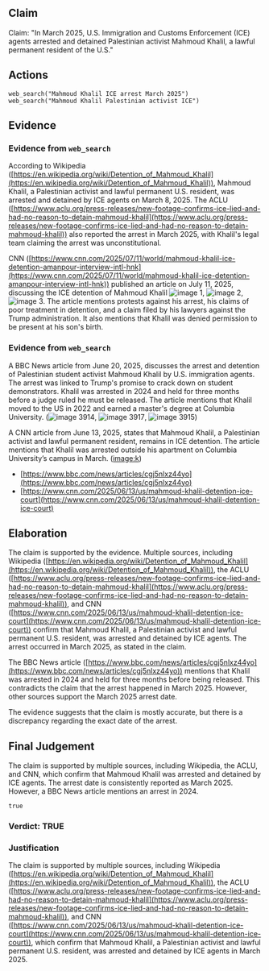 ## Claim
Claim: "In March 2025, U.S. Immigration and Customs Enforcement (ICE) agents arrested and detained Palestinian activist Mahmoud Khalil, a lawful permanent resident of the U.S."

## Actions
```
web_search("Mahmoud Khalil ICE arrest March 2025")
web_search("Mahmoud Khalil Palestinian activist ICE")
```

## Evidence
### Evidence from `web_search`
According to Wikipedia ([https://en.wikipedia.org/wiki/Detention_of_Mahmoud_Khalil](https://en.wikipedia.org/wiki/Detention_of_Mahmoud_Khalil)), Mahmoud Khalil, a Palestinian activist and lawful permanent U.S. resident, was arrested and detained by ICE agents on March 8, 2025. The ACLU ([https://www.aclu.org/press-releases/new-footage-confirms-ice-lied-and-had-no-reason-to-detain-mahmoud-khalil](https://www.aclu.org/press-releases/new-footage-confirms-ice-lied-and-had-no-reason-to-detain-mahmoud-khalil)) also reported the arrest in March 2025, with Khalil's legal team claiming the arrest was unconstitutional.

CNN ([https://www.cnn.com/2025/07/11/world/mahmoud-khalil-ice-detention-amanpour-interview-intl-hnk](https://www.cnn.com/2025/07/11/world/mahmoud-khalil-ice-detention-amanpour-interview-intl-hnk)) published an article on July 11, 2025, discussing the ICE detention of Mahmoud Khalil ![image 1](media/0.jpg), ![image 2](media/1.jpg), ![image 3](media/2.jpg). The article mentions protests against his arrest, his claims of poor treatment in detention, and a claim filed by his lawyers against the Trump administration. It also mentions that Khalil was denied permission to be present at his son's birth.


### Evidence from `web_search`
A BBC News article from June 20, 2025, discusses the arrest and detention of Palestinian student activist Mahmoud Khalil by U.S. immigration agents. The arrest was linked to Trump's promise to crack down on student demonstrators. Khalil was arrested in 2024 and held for three months before a judge ruled he must be released. The article mentions that Khalil moved to the US in 2022 and earned a master's degree at Columbia University. (![image 3914](media/2025-08-23_00-42-1755909720-863542.jpg), ![image 3917](media/2025-08-23_00-42-1755909721-409898.jpg), ![image 3915](media/2025-08-23_00-42-1755909721-001964.jpg))

A CNN article from June 13, 2025, states that Mahmoud Khalil, a Palestinian activist and lawful permanent resident, remains in ICE detention. The article mentions that Khalil was arrested outside his apartment on Columbia University’s campus in March. (<image:k>)

*   [https://www.bbc.com/news/articles/cgj5nlxz44yo](https://www.bbc.com/news/articles/cgj5nlxz44yo)
*   [https://www.cnn.com/2025/06/13/us/mahmoud-khalil-detention-ice-court](https://www.cnn.com/2025/06/13/us/mahmoud-khalil-detention-ice-court)


## Elaboration
The claim is supported by the evidence. Multiple sources, including Wikipedia ([https://en.wikipedia.org/wiki/Detention_of_Mahmoud_Khalil](https://en.wikipedia.org/wiki/Detention_of_Mahmoud_Khalil)), the ACLU ([https://www.aclu.org/press-releases/new-footage-confirms-ice-lied-and-had-no-reason-to-detain-mahmoud-khalil](https://www.aclu.org/press-releases/new-footage-confirms-ice-lied-and-had-no-reason-to-detain-mahmoud-khalil)), and CNN ([https://www.cnn.com/2025/06/13/us/mahmoud-khalil-detention-ice-court](https://www.cnn.com/2025/06/13/us/mahmoud-khalil-detention-ice-court)) confirm that Mahmoud Khalil, a Palestinian activist and lawful permanent U.S. resident, was arrested and detained by ICE agents. The arrest occurred in March 2025, as stated in the claim.

The BBC News article ([https://www.bbc.com/news/articles/cgj5nlxz44yo](https://www.bbc.com/news/articles/cgj5nlxz44yo)) mentions that Khalil was arrested in 2024 and held for three months before being released. This contradicts the claim that the arrest happened in March 2025. However, other sources support the March 2025 arrest date.

The evidence suggests that the claim is mostly accurate, but there is a discrepancy regarding the exact date of the arrest.


## Final Judgement
The claim is supported by multiple sources, including Wikipedia, the ACLU, and CNN, which confirm that Mahmoud Khalil was arrested and detained by ICE agents. The arrest date is consistently reported as March 2025. However, a BBC News article mentions an arrest in 2024.

`true`


### Verdict: TRUE

### Justification
The claim is supported by multiple sources, including Wikipedia ([https://en.wikipedia.org/wiki/Detention_of_Mahmoud_Khalil](https://en.wikipedia.org/wiki/Detention_of_Mahmoud_Khalil)), the ACLU ([https://www.aclu.org/press-releases/new-footage-confirms-ice-lied-and-had-no-reason-to-detain-mahmoud-khalil](https://www.aclu.org/press-releases/new-footage-confirms-ice-lied-and-had-no-reason-to-detain-mahmoud-khalil)), and CNN ([https://www.cnn.com/2025/06/13/us/mahmoud-khalil-detention-ice-court](https://www.cnn.com/2025/06/13/us/mahmoud-khalil-detention-ice-court)), which confirm that Mahmoud Khalil, a Palestinian activist and lawful permanent U.S. resident, was arrested and detained by ICE agents in March 2025.
